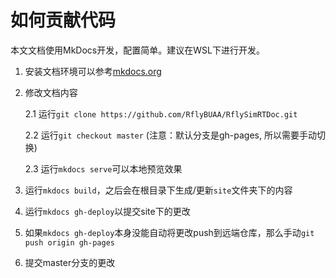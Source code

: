 # 如何贡献代码

本文文档使用MkDocs开发，配置简单。建议在WSL下进行开发。

1. 安装文档环境可以参考[mkdocs.org](https://www.mkdocs.org)

2. 修改文档内容

    2.1 运行`git clone https://github.com/RflyBUAA/RflySimRTDoc.git`

    2.2 运行`git checkout master` (注意：默认分支是gh-pages, 所以需要手动切换)
    
    2.3 运行`mkdocs serve`可以本地预览效果

3. 运行`mkdocs build`，之后会在根目录下生成/更新`site`文件夹下的内容

4. 运行`mkdocs gh-deploy`以提交site下的更改

5. 如果`mkdocs gh-deploy`本身没能自动将更改push到远端仓库，那么手动`git push origin gh-pages` 

6. 提交master分支的更改